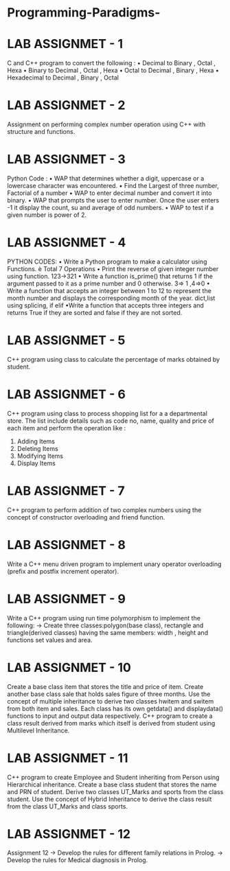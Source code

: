 # Programming-Paradigms-

# LAB ASSIGNMET - 1
C and C++ program to convert the following : 
• Decimal to Binary , Octal , Hexa 
• Binary to Decimal , Octal , Hexa 
• Octal to Decimal , Binary , Hexa 
• Hexadecimal to Decimal , Binary , Octal

# LAB ASSIGNMET - 2
Assignment on performing complex number operation using C++ with structure and functions.

# LAB ASSIGNMET - 3
Python Code : 
• WAP that determines whether a digit, uppercase or a lowercase character was encountered. 
• Find the Largest of three number, Factorial of a number 
• WAP to enter decimal number and convert it into binary. 
• WAP that prompts the user to enter number. Once the user enters -1 it display the count, su and average of odd numbers. 
• WAP to test if a given number is power of 2.

# LAB ASSIGNMET - 4
PYTHON CODES:
• Write a Python program to make a calculator using Functions. è Total 7 Operations
• Print the reverse of given integer number using function. 123->321
• Write a function is_prime() that returns 1 if the argument passed to it as a prime number and 0 otherwise. 3=> 1 ,4=>0
• Write a function that accepts an integer between 1 to 12 to represent the month number and displays the corresponding month of the year. dict,list using splicing, if elif
•Write a function that accepts three integers and returns True if they are sorted and false if they are not sorted.

# LAB ASSIGNMET - 5
C++ program using class to calculate the percentage of marks obtained by student.

# LAB ASSIGNMET - 6
C++ program using class to process shopping list for a a departmental store. The list include details such as code no, name, quality and price of each item and perform the operation like :
1. Adding Items
2. Deleting Items
3. Modifying Items
4. Display Items

# LAB ASSIGNMET - 7
C++ program to perform addition of two complex numbers using the concept of constructor overloading and friend function.

# LAB ASSIGNMET - 8
Write a C++ menu driven program to implement unary operator overloading (prefix and postfix increment operator).

# LAB ASSIGNMET - 9
Write a C++ program using run time polymorphism to implement the following: 
-> Create three classes:polygon(base class), rectangle and triangle(derived classes) having the same members: width , height and functions set values and area.

# LAB ASSIGNMET - 10
Create a base class item that stores the title and price of item. Create another base class sale that holds sales figure of three months. Use the concept of multiple inheritance to derive two classes hwitem and switem from both item and sales. Each class has its own getdata() and displaydata() functions to input and output data respectively. C++ program to create a class result derived from marks which itself is derived from student using Multilevel Inheritance.

# LAB ASSIGNMET - 11
C++ program to create Employee and Student inheriting from Person using Hierarchical inheritance. Create a base class student that stores the name and PRN of student. Derive two classes UT_Marks and sports from the class student. Use the concept of Hybrid Inheritance to derive the class result from the class UT_Marks and class sports.

# LAB ASSIGNMET - 12
Assignment 12
-> Develop the rules for different family relations in Prolog.
-> Develop the rules for Medical diagnosis in Prolog.
